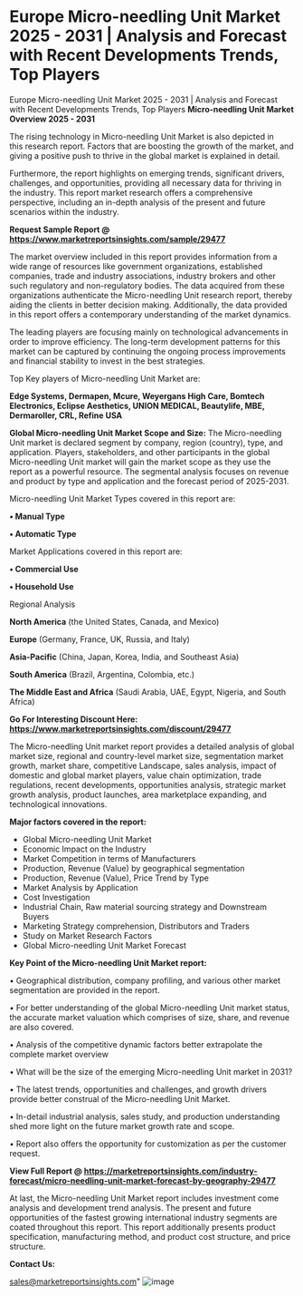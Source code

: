 # Europe Micro-needling Unit Market 2025 - 2031 | Analysis and Forecast with Recent Developments Trends, Top Players
Europe Micro-needling Unit Market 2025 - 2031 | Analysis and Forecast with Recent Developments Trends, Top Players
<Strong> Micro-needling Unit Market Overview 2025 - 2031</strong>

The rising technology in Micro-needling Unit Market is also depicted in this research report. Factors that are boosting the growth of the market, and giving a positive push to thrive in the global market is explained in detail.

Furthermore, the report highlights on emerging trends, significant drivers, challenges, and opportunities, providing all necessary data for thriving in the industry. This report market research offers a comprehensive perspective, including an in-depth analysis of the present and future scenarios within the industry.

<strong>Request Sample Report @ <a href=https://www.marketreportsinsights.com/sample/29477>https://www.marketreportsinsights.com/sample/29477</a></strong>

The market overview included in this report provides information from a wide range of resources like government organizations, established companies, trade and industry associations, industry brokers and other such regulatory and non-regulatory bodies. The data acquired from these organizations authenticate the Micro-needling Unit research report, thereby aiding the clients in better decision making. Additionally, the data provided in this report offers a contemporary understanding of the market dynamics.

The leading players are focusing mainly on technological advancements in order to improve efficiency. The long-term development patterns for this market can be captured by continuing the ongoing process improvements and financial stability to invest in the best strategies.

Top Key players of Micro-needling Unit Market are:

<strong>Edge Systems, Dermapen, Mcure, Weyergans High Care, Bomtech Electronics, Eclipse Aesthetics, UNION MEDICAL, Beautylife, MBE, Dermaroller, CRL, Refine USA</strong>

<strong><b>Global Micro-needling Unit Market Scope and Size:</b></strong>
The Micro-needling Unit market is declared segment by company, region (country), type, and application. Players, stakeholders, and other participants in the global Micro-needling Unit market will gain the market scope as they use the report as a powerful resource. The segmental analysis focuses on revenue and product by type and application and the forecast period of 2025-2031.

Micro-needling Unit Market Types covered in this report are:

<strong>• Manual Type

• Automatic Type</strong>

Market Applications covered in this report are:

<strong>• Commercial Use

• Household Use</strong> 

Regional Analysis

<strong>North America</strong> (the United States, Canada, and Mexico)

<strong>Europe</strong> (Germany, France, UK, Russia, and Italy)

<strong>Asia-Pacific</strong> (China, Japan, Korea, India, and Southeast Asia)

<strong>South America</strong> (Brazil, Argentina, Colombia, etc.)

<strong>The Middle East and Africa</strong> (Saudi Arabia, UAE, Egypt, Nigeria, and South Africa)

<strong>Go For Interesting Discount Here: <a href=https://www.marketreportsinsights.com/discount/29477>https://www.marketreportsinsights.com/discount/29477</a></strong>

The Micro-needling Unit market report provides a detailed analysis of global market size, regional and country-level market size, segmentation market growth, market share, competitive Landscape, sales analysis, impact of domestic and global market players, value chain optimization, trade regulations, recent developments, opportunities analysis, strategic market growth analysis, product launches, area marketplace expanding, and technological innovations.

<strong><b>Major factors covered in the report:</b></strong>
<ul>
  <li>Global Micro-needling Unit Market </li>
  <li>Economic Impact on the Industry</li>
  <li>Market Competition in terms of Manufacturers</li>
  <li>Production, Revenue (Value) by geographical segmentation</li>
  <li>Production, Revenue (Value), Price Trend by Type</li>
  <li>Market Analysis by Application</li>
  <li>Cost Investigation</li>
  <li>Industrial Chain, Raw material sourcing strategy and Downstream Buyers</li>
  <li>Marketing Strategy comprehension, Distributors and Traders</li>
  <li>Study on Market Research Factors</li>
  <li>Global Micro-needling Unit Market Forecast</li>
</ul>

<strong><b>Key Point of the Micro-needling Unit Market report:</b></strong>

• Geographical distribution, company profiling, and various other market segmentation are provided in the report.

• For better understanding of the global Micro-needling Unit market status, the accurate market valuation which comprises of size, share, and revenue are also covered.

• Analysis of the competitive dynamic factors better extrapolate the complete market overview

• What will be the size of the emerging Micro-needling Unit market in 2031?

• The latest trends, opportunities and challenges, and growth drivers provide better construal of the Micro-needling Unit Market.

• In-detail industrial analysis, sales study, and production understanding shed more light on the future market growth rate and scope.

• Report also offers the opportunity for customization as per the customer request.

<strong><b>View Full Report @ <a href=https://marketreportsinsights.com/industry-forecast/micro-needling-unit-market-forecast-by-geography-29477>https://marketreportsinsights.com/industry-forecast/micro-needling-unit-market-forecast-by-geography-29477</a></b></strong>


At last, the Micro-needling Unit Market report includes investment come analysis and development trend analysis. The present and future opportunities of the fastest growing international industry segments are coated throughout this report. This report additionally presents product specification, manufacturing method, and product cost structure, and price structure.

<strong>Contact Us:</strong>

sales@marketreportsinsights.com"
![image](https://github.com/user-attachments/assets/a963a243-5aac-4f6d-883c-4d7b52d9fb84)
